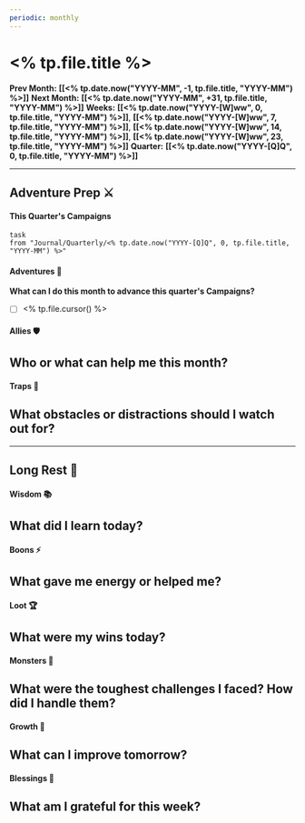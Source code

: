 ```yaml
---
periodic: monthly
---
```

# <% tp.file.title %>

**Prev Month:** **[[<% tp.date.now("YYYY-MM", -1, tp.file.title, "YYYY-MM") %>]]**
**Next Month:** **[[<% tp.date.now("YYYY-MM", +31, tp.file.title, "YYYY-MM") %>]]**
**Weeks:** **[[<% tp.date.now("YYYY-[W]ww", 0, tp.file.title, "YYYY-MM") %>]]**, **[[<% tp.date.now("YYYY-[W]ww", 7, tp.file.title, "YYYY-MM") %>]]**, **[[<% tp.date.now("YYYY-[W]ww", 14, tp.file.title, "YYYY-MM") %>]]**, **[[<% tp.date.now("YYYY-[W]ww", 23, tp.file.title, "YYYY-MM") %>]]**
**Quarter:** **[[<% tp.date.now("YYYY-[Q]Q", 0, tp.file.title, "YYYY-MM") %>]]**
___
## Adventure Prep ⚔️
#### This Quarter's Campaigns
```dataview
task
from "Journal/Quarterly/<% tp.date.now("YYYY-[Q]Q", 0, tp.file.title, "YYYY-MM") %>"
```
#### Adventures 🏹
**What can I do this month to advance this quarter's Campaigns?**
- [ ] <% tp.file.cursor() %>
#### Allies 🛡️
 **Who or what can help me this month?**  
- 
#### Traps 👹
**What obstacles or distractions should I watch out for?**  
- 

___
## Long Rest 🌙
#### Wisdom 📚
**What did I learn today?**  
- 
#### Boons ⚡
**What gave me energy or helped me?**  
- 
#### Loot 🏆
**What were my wins today?**  
- 
#### Monsters 🐉
**What were the toughest challenges I faced? How did I handle them?**  
- 
#### Growth 🌱
**What can I improve tomorrow?**  
- 
#### Blessings 🌟
**What am I grateful for this week?**  
- 
